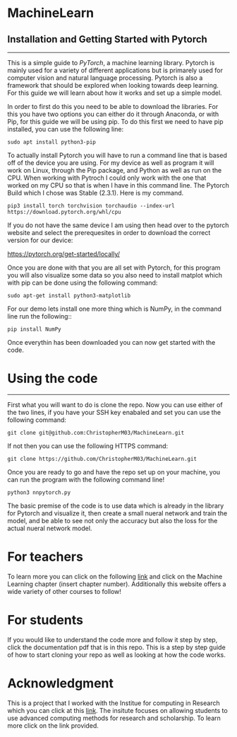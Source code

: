 # MachineLearn

## Installation and Getting Started with Pytorch
------

This is a simple guide to *PyTorch*, a machine learning library. Pytorch is mainly used for a variety of different applications but is primarely used for computer vision and natural language processing. Pytorch is also a framework that should be explored when looking towards deep learning. For this guide we will learn about how it works and set up a simple model.

In order to first do this you need to be able to download the libraries. For this you have two options you can either do it through Anaconda, or with Pip, for this guide we will be using pip. To do this first we need to have pip installed, you can use the following line:
```
sudo apt install python3-pip
```
To actually install Pytorch you will have to run a command line that is based off of the device you are using. For my device as well as program it will work on Linux, through the Pip package, and Python as well as run on the CPU. When working with Pytroch I could only work with the one that worked on my CPU so that is when I have in this command line. The Pytorch Build which I chose was Stable (2.3.1). Here is my command.
```
pip3 install torch torchvision torchaudio --index-url https://download.pytorch.org/whl/cpu
```
If you do not have the same device I am using then head over to the pytorch website and select the prerequesites in order to download the correct version for our device:

https://pytorch.org/get-started/locally/

Once you are done with that you are all set with Pytorch, for this program you will also visualize some data so you also need to install matplot which with pip can be done using the following command:
```
sudo apt-get install python3-matplotlib
```
For our demo lets install one more thing which is NumPy, in the command line run the following::
```
pip install NumPy
```
Once everythin has been downloaded you can now get started with the code.

# Using the code
------
First what you will want to do is clone the repo. Now you can use either of the two lines, if you have your SSH key enabaled and set you can use the following command:
```
git clone git@github.com:ChristopherM03/MachineLearn.git
```
If not then you can use the following HTTPS command:
```
git clone https://github.com/ChristopherM03/MachineLearn.git
```

Once you are ready to go and have the repo set up on your machine, you can run the program with the following command line!
```
python3 nnpytorch.py
```
The basic premise of the code is to use data which is already in the library for Pytorch and visualize it, then create a small nueral network and train the model, and be able to see not only the accuracy but also the loss for the actual nueral network model.

# For teachers
To learn more you can click on the following [link](https://markgalassi.codeberg.page/small-courses-html/) and click on the Machine Learning chapter (insert chapter number). Additionally this website offers a wide variety of other courses to follow!

# For students
If you would like to understand the code more and follow it step by step, click the documentation pdf that is in this repo. This is a step by step guide of how to start cloning your repo as well as looking at how the code works. 

# Acknowledgment
This is a project that I worked with the Institue for computing in Research which you can click at this [link](https://computinginresearch.org/). The insitute focuses on allowing students to use advanced computing methods for research and scholarship. To learn more click on the link provided.